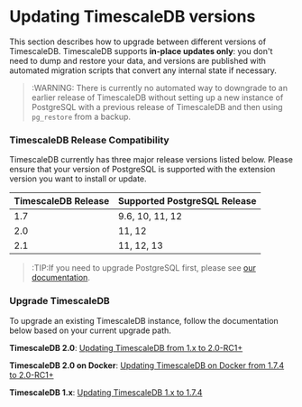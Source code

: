 # Updating TimescaleDB versions [](update)

This section describes how to upgrade between different versions of
TimescaleDB. TimescaleDB supports **in-place updates only**:
you don't need to dump and restore your data, and versions are published with
automated migration scripts that convert any internal state if necessary.

>:WARNING: There is currently no automated way to downgrade to an earlier release of TimescaleDB without setting up 
>a new instance of PostgreSQL with a previous release of TimescaleDB and then using `pg_restore`
>from a backup.

### TimescaleDB Release Compatibility [](compatibility)

TimescaleDB currently has three major release versions listed below. Please ensure that your version of
PostgreSQL is supported with the extension version you want to install or update.

 TimescaleDB Release |   Supported PostgreSQL Release
 --------------------|-------------------------------
 1.7                 | 9.6, 10, 11, 12
 2.0                 | 11, 12
 2.1                 | 11, 12, 13

>:TIP:If you need to upgrade PostgreSQL first, please see [our documentation][upgrade-pg].

### Upgrade TimescaleDB

To upgrade an existing TimescaleDB instance, follow the documentation below based on
your current upgrade path.

**TimescaleDB 2.0**: [Updating TimescaleDB from 1.x to 2.0-RC1+][update-tsdb-2]

**TimescaleDB 2.0 on Docker**: [Updating TimescaleDB on Docker from 1.7.4 to 2.0-RC1+][update-docker]

**TimescaleDB 1.x**: [Updating TimescaleDB 1.x to 1.7.4][update-tsdb-1]


[upgrade-pg]: /update-timescaledb/upgrade-pg
[update-tsdb-1]: https://docs.timescale.com/v1.7/update-timescaledb/update-tsdb-1
[update-tsdb-2]: /update-timescaledb/update-tsdb-2
[update-docker]: /update-timescaledb/update-docker
